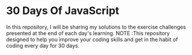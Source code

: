 # 30 Days Of JavaScript
In this repository, I will be sharing my solutions to the exercise challenges presented at the end of each day's learning.
NOTE :This repository designed to help you improve your coding skills and get in the habit of coding every day for 30 days.
